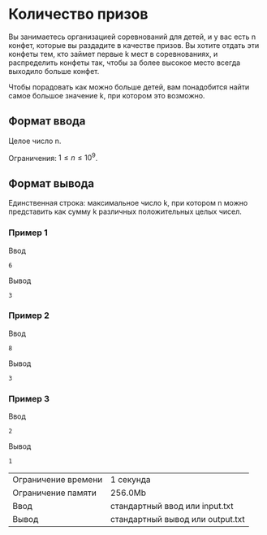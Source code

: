 # Количество призов

Вы занимаетесь организацией соревнований для детей, и у вас есть n конфет, которые вы раздадите в качестве призов. Вы хотите отдать эти конфеты тем, кто займет первые k мест в соревнованиях, и распределить конфеты так, чтобы за более высокое место всегда выходило больше конфет.

Чтобы порадовать как можно больше детей, вам понадобится найти самое большое значение k, при котором это возможно.

## Формат ввода

Целое число n.

Ограничения: $1 \leq n \leq 10^9$.

## Формат вывода

Единственная строка: максимальное число k, при котором n можно представить как сумму k различных положительных целых чисел.

### Пример 1

Ввод

    6
    

Вывод

    3
    

### Пример 2

Ввод

    8
    

Вывод

    3
    

### Пример 3

Ввод

    2
    

Вывод

    1
    

<table>
 <tr class="time-limit">
    <td class="property-title">Ограничение времени</td>
    <td>1&nbsp;секунда</td>
 </tr>
 <tr class="memory-limit">
    <td class="property-title">Ограничение памяти</td>
    <td>256.0Mb</td>
 </tr>
 <tr class="input-file">
    <td class="property-title">Ввод</td>
    <td colspan="1">стандартный ввод или input.txt</td>
 </tr>
 <tr class="output-file">
    <td class="property-title">Вывод</td>
    <td colspan="1">стандартный вывод или output.txt</td>
 </tr>
</table>

